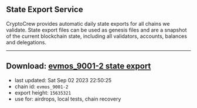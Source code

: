 ## State Export Service
CryptoCrew provides automatic daily state exports for all chains we validate. State export files can be used as genesis files and are a snapshot of the current blockchain state, including all validators, accounts, balances and delegations.

---
**Download: [evmos_9001-2 state export](https://dl.ccvalidators.com/SERVICE/evmos/evmos_9001-2_export_15635321.json)**
---

- last updated: Sat Sep 02 2023 22:50:25
- chain id: `evmos_9001-2`
- export height: `15635321`
- use for: airdrops, local tests, chain recovery
